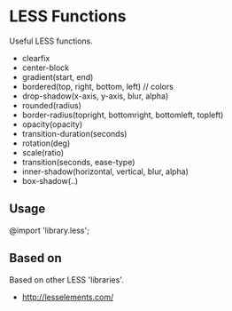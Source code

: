 LESS Functions
==============

Useful LESS functions.

* clearfix
* center-block
* gradient(start, end)
* bordered(top, right, bottom, left) // colors
* drop-shadow(x-axis, y-axis, blur, alpha)
* rounded(radius)
* border-radius(topright, bottomright, bottomleft, topleft)
* opacity(opacity)
* transition-duration(seconds)
* rotation(deg)
* scale(ratio)
* transition(seconds, ease-type)
* inner-shadow(horizontal, vertical, blur, alpha)
* box-shadow(..)

Usage
-----

@import 'library.less';

Based on
--------

Based on other LESS 'libraries'.

- http://lesselements.com/
